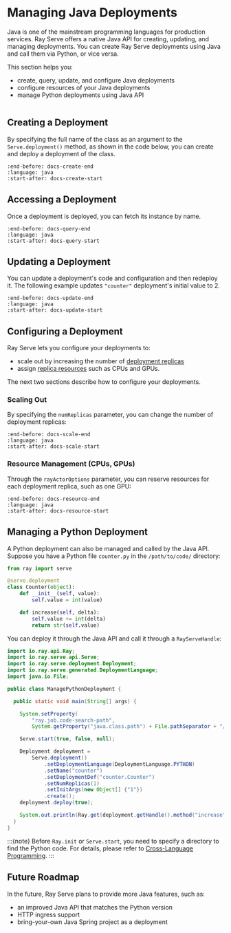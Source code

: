 # Managing Java Deployments

Java is one of the mainstream programming languages for production services. Ray Serve offers a native Java API for creating, updating, and managing deployments. You can create Ray Serve deployments using Java and call them via Python, or vice versa.

This section helps you:

- create, query, update, and configure Java deployments
- configure resources of your Java deployments
- manage Python deployments using Java API

```{contents}
```

## Creating a Deployment

By specifying the full name of the class as an argument to the `Serve.deployment()` method, as shown in the code below, you can create and deploy a deployment of the class.

```{literalinclude} ../../../java/serve/src/test/java/io/ray/serve/docdemo/ManageDeployment.java
:end-before: docs-create-end
:language: java
:start-after: docs-create-start
```

## Accessing a Deployment

Once a deployment is deployed, you can fetch its instance by name.

```{literalinclude} ../../../java/serve/src/test/java/io/ray/serve/docdemo/ManageDeployment.java
:end-before: docs-query-end
:language: java
:start-after: docs-query-start
```

## Updating a Deployment

You can update a deployment's code and configuration and then redeploy it. The following example updates `"counter"` deployment's initial value to 2.

```{literalinclude} ../../../java/serve/src/test/java/io/ray/serve/docdemo/ManageDeployment.java
:end-before: docs-update-end
:language: java
:start-after: docs-update-start
```

## Configuring a Deployment

Ray Serve lets you configure your deployments to:

- scale out by increasing the number of [deployment replicas](serve-architecture#high-level-view)
- assign [replica resources](serve-cpus-gpus) such as CPUs and GPUs.

The next two sections describe how to configure your deployments.

### Scaling Out

By specifying the `numReplicas` parameter, you can change the number of deployment replicas:

```{literalinclude} ../../../java/serve/src/test/java/io/ray/serve/docdemo/ManageDeployment.java
:end-before: docs-scale-end
:language: java
:start-after: docs-scale-start
```

### Resource Management (CPUs, GPUs)

Through the `rayActorOptions` parameter, you can reserve resources for each deployment replica, such as one GPU:

```{literalinclude} ../../../java/serve/src/test/java/io/ray/serve/docdemo/ManageDeployment.java
:end-before: docs-resource-end
:language: java
:start-after: docs-resource-start
```

## Managing a Python Deployment

A Python deployment can also be managed and called by the Java API. Suppose you have a Python file `counter.py` in the `/path/to/code/` directory:

```python
from ray import serve

@serve.deployment
class Counter(object):
    def __init__(self, value):
        self.value = int(value)

    def increase(self, delta):
        self.value += int(delta)
        return str(self.value)

```

You can deploy it through the Java API and call it through a `RayServeHandle`:

```java
import io.ray.api.Ray;
import io.ray.serve.api.Serve;
import io.ray.serve.deployment.Deployment;
import io.ray.serve.generated.DeploymentLanguage;
import java.io.File;

public class ManagePythonDeployment {

  public static void main(String[] args) {

    System.setProperty(
        "ray.job.code-search-path",
        System.getProperty("java.class.path") + File.pathSeparator + "/path/to/code/");

    Serve.start(true, false, null);

    Deployment deployment =
        Serve.deployment()
            .setDeploymentLanguage(DeploymentLanguage.PYTHON)
            .setName("counter")
            .setDeploymentDef("counter.Counter")
            .setNumReplicas(1)
            .setInitArgs(new Object[] {"1"})
            .create();
    deployment.deploy(true);

    System.out.println(Ray.get(deployment.getHandle().method("increase").remote("2")));
  }
}

```

:::{note}
Before `Ray.init` or `Serve.start`, you need to specify a directory to find the Python code. For details, please refer to [Cross-Language Programming](cross_language).
:::

## Future Roadmap

In the future, Ray Serve plans to provide more Java features, such as:
- an improved Java API that matches the Python version
- HTTP ingress support
- bring-your-own Java Spring project as a deployment
